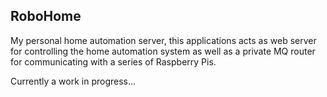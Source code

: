 RoboHome
------

My personal home automation server, this applications acts as web server for controlling the home automation system as well as a private MQ router for communicating with a series of Raspberry Pis.

Currently a work in progress...
